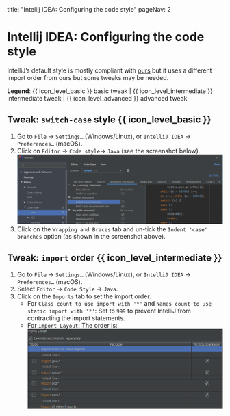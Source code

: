 <frontmatter>
  title: "Intellij IDEA: Configuring the code style"
  pageNav: 2
</frontmatter>

# Intellij IDEA: Configuring the code style

IntelliJ’s default style is mostly compliant with [ours](../conventions/java/) but it uses a different import order from ours but some tweaks may be needed.

**Legend**: {{ icon_level_basic }} basic tweak | {{ icon_level_intermediate }} intermediate tweak | {{ icon_level_advanced }} advanced tweak

## Tweak: `switch-case` style {{ icon_level_basic }}

1. Go to `File` → `Settings…​` (Windows/Linux), or `IntelliJ IDEA` → `Preferences…​` (macOS).
1. Click on `Editor` → `Code style`→ `Java` (see the screenshot below).<br>
   ![](images/intellij/codeStyle-switch.png)
1. Click on the `Wrapping and Braces` tab and un-tick the `Indent 'case' branches` option (as shown in the screenshot above).


## Tweak: `import` order {{ icon_level_intermediate }}

1. Go to `File` → `Settings…​` (Windows/Linux), or `IntelliJ IDEA` → `Preferences…​` (macOS).
1. Select `Editor` → `Code Style` → `Java`.
1. Click on the `Imports` tab to set the import order.
   * For `Class count to use import with '*'` and `Names count to use static import with '*'`: Set to `999` to prevent IntelliJ from contracting the import statements.
   * For `Import Layout`: The order is:<br>
     ![](images/intellij/importOrder.png)
